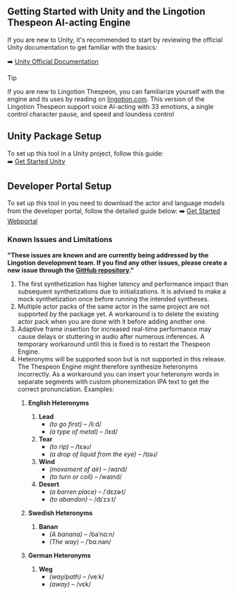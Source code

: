 ## Getting Started with Unity and the Lingotion Thespeon AI-acting Engine

If you are new to Unity, it's recommended to start by reviewing the official Unity documentation to get familiar with the basics:

➡️ [Unity Official Documentation](https://docs.unity3d.com/Manual/index.html)  


> [!TIP]
> If you are new to Lingotion Thespeon, you can familiarize yourself with the engine and its uses by reading on [lingotion.com](https://www.lingotion.com). 
> This version of the Lingotion Thespeon support voice AI-acting with 33 emotions, a single control character pause, and speed and loundess control

## **Unity Package Setup**  
To set up this tool in a Unity project, follow this guide:  
➡️ [Get Started Unity](./get-started-unity.md)  

## **Developer Portal Setup**  
To set up this tool in you need to download the actor and language models from the developer portal, follow the detailed guide below: 
➡️ [Get Started Webportal](./get-started-webportal.md)  




### **Known Issues and Limitations**  
**"These issues are known and are currently being addressed by the Lingotion development team. If you find any other issues, please create a new issue through the [GitHub repository](/../issues/new)."**

1. The first synthetization has higher latency and performance impact than subsequent synthetizations due to initializations. It is advised to make a mock synthetization once before running the intended syntheses.
2. Multiple actor packs of the same actor in the same project are not supported by the package yet. A workaround is to delete the existing actor pack when you are done with it before adding another one.
3. Adaptive frame insertion for increased real-time performance may cause delays or stuttering in audio after numerous inferences. A temporary workaround until this is fixed is to restart the Thespeon Engine.
4. Heteronyms will be supported soon but is not supported in this release. The Thespeon Engine might therefore synthesize heteronyms incorrectly. As a workaround you can insert your heteronym words in separate segments with custom phonemization IPA text to get the correct pronunciation. Examples:  
   1. **English Heteronyms**  
      1. **Lead**  
         - *(to go first)* – /liːd/  
         - *(a type of metal)* – /lɛd/  
      2. **Tear**  
         - *(to rip)* – /tɛəɹ/  
         - *(a drop of liquid from the eye)* – /tɪəɹ/  
      3. **Wind**  
         - *(movement of air)* – /wɪnd/  
         - *(to turn or coil)* – /waɪnd/   
      4. **Desert**  
         - *(a barren place)* – /ˈdɛzɚt/  
         - *(to abandon)* – /dɪˈzɜːt/  


   2. **Swedish Heteronyms**  
      1. **Banan**  
         - *(A banana)* –  /baˈnɑːn/ 
         - *(The way)* – /ˈbɑːnan/  

   3. **German Heteronyms**  
      1. **Weg**  
         - *(way/path)* – /veːk/  
         - *(away)* – /vɛk/  



